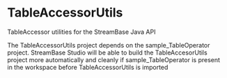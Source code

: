 # TableAccessorUtils
TableAccessor utilities for the StreamBase Java API

The TableAccessorUtils project depends on the sample_TableOperator project. StreamBase Studio will be able to
build the TableAccesorUtils project more automatically and cleanly if sample_TableOperator is present in the
workspace before TableAccessorUtils is imported

